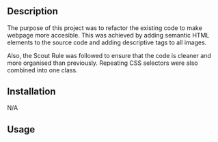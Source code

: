 # <Project-Horiseon>

## Description

The purpose of this project was to refactor the existing code to make webpage more accesible. This was achieved by adding semantic HTML elements to the source code and adding descriptive tags to all images. 

Also, the Scout Rule was followed to ensure that the code is cleaner and more organised than previously. Repeating CSS selectors were also combined into one class.

## Installation

N/A

## Usage